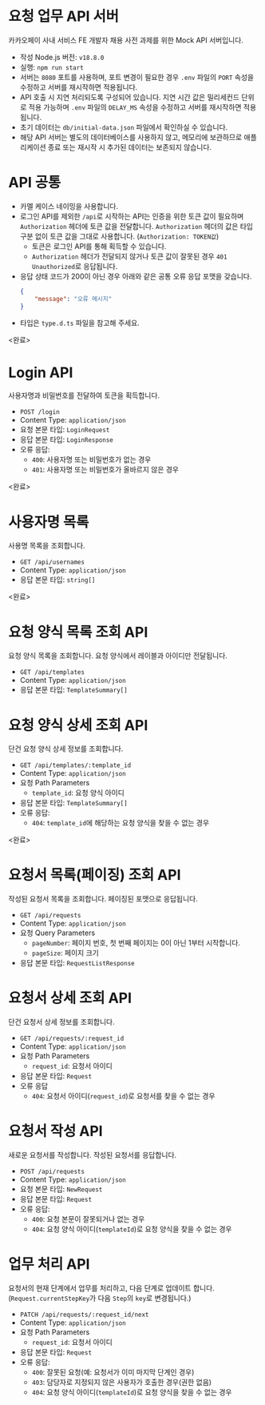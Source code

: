 # 요청 업무 API 서버
카카오페이 사내 서비스 FE 개발자 채용 사전 과제를 위한 Mock API 서버입니다.
- 작성 Node.js 버전: `v18.8.0`
- 실행: `npm run start`
- 서버는 `8080` 포트를 사용하며, 포트 변경이 필요한 경우 `.env` 파일의 `PORT` 속성을 수정하고 서버를 재시작하면 적용됩니다.
- API 호출 시 지연 처리되도록 구성되어 있습니다. 지연 시간 값은 밀리세컨드 단위로 적용 가능하며 `.env` 파일의 `DELAY_MS` 속성을 수정하고 서버를 재시작하면 적용됩니다.
- 초기 데이터는 `db/initial-data.json` 파일에서 확인하실 수 있습니다.
- 해당 API 서버는 별도의 데이터베이스를 사용하지 않고, 메모리에 보관하므로 애플리케이션 종료 또는 재시작 시 추가된 데이터는 보존되지 않습니다.

# API 공통
- 카멜 케이스 네이밍을 사용합니다.
- 로그인 API를 제외한 `/api`로 시작하는 API는 인증을 위한 토큰 값이 필요하며 `Authorization` 헤더에 토큰 값을 전달합니다. `Authorization` 헤더의 값은 타입 구분 없이 토큰 값을 그대로 사용합니다. (`Authorization: TOKEN값`)
  - 토큰은 로그인 API를 통해 획득할 수 있습니다.
  - `Authorization` 헤더가 전달되지 않거나 토큰 값이 잘못된 경우 `401 Unauthorized`로 응답됩니다.
- 응답 상태 코드가 200이 아닌 경우 아래와 같은 공통 오류 응답 포맷을 갖습니다.
    ```json
    {
        "message": "오류 메시지"
    }
    ```
- 타입은 `type.d.ts` 파일을 참고해 주세요.

<완료>
# Login API
사용자명과 비밀번호를 전달하여 토큰을 획득합니다.
- `POST /login`
- Content Type: `application/json`
- 요청 본문 타입: `LoginRequest`
- 응답 본문 타입: `LoginResponse`
- 오류 응답:
  - `400`: 사용자명 또는 비밀번호가 없는 경우
  - `401`: 사용자명 또는 비밀번호가 올바르지 않은 경우

<완료>
# 사용자명 목록
사용명 목록을 조회합니다.
- `GET /api/usernames`
- Content Type: `application/json`
- 응답 본문 타입: `string[]`

<완료>
# 요청 양식 목록 조회 API
요청 양식 목록을 조회합니다. 요청 양식에서 레이블과 아이디만 전달됩니다.
- `GET /api/templates`
- Content Type: `application/json`
- 응답 본문 타입: `TemplateSummary[]`

# 요청 양식 상세 조회 API
단건 요청 양식 상세 정보를 조회합니다.
- `GET /api/templates/:template_id`
- Content Type: `application/json`
- 요청 Path Parameters
  - `template_id`: 요청 양식 아이디
- 응답 본문 타입: `TemplateSummary[]`
- 오류 응답:
  - `404`: `template_id`에 해당하는 요청 양식을 찾을 수 없는 경우
 
<완료>
# 요청서 목록(페이징) 조회 API
작성된 요청서 목록을 조회합니다. 페이징된 포맷으로 응답됩니다.
- `GET /api/requests`
- Content Type: `application/json`
- 요청 Query Parameters
  - `pageNumber`: 페이지 번호, 첫 번째 페이지는 0이 아닌 1부터 시작합니다.
  - `pageSize`: 페이지 크기
- 응답 본문 타입: `RequestListResponse`

# 요청서 상세 조회 API
단건 요청서 상세 정보를 조회합니다.
- `GET /api/requests/:request_id`
- Content Type: `application/json`
- 요청 Path Parameters
  - `request_id`: 요청서 아이디
- 응답 본문 타입: `Request`
- 오류 응답
  - `404`: 요청서 아이디(`request_id`)로 요청서를 찾을 수 없는 경우

# 요청서 작성 API
새로운 요청서를 작성합니다. 작성된 요청서를 응답합니다.
- `POST /api/requests`
- Content Type: `application/json`
- 요청 본문 타입: `NewRequest`
- 응답 본문 타입: `Request`
- 오류 응답:
  - `400`: 요청 본문이 잘못되거나 없는 경우
  - `404`: 요청 양식 아이디(`templateId`)로 요청 양식을 찾을 수 없는 경우

# 업무 처리 API
요청서의 현재 단계에서 업무를 처리하고, 다음 단계로 업데이트 합니다. (`Request.currentStepKey`가 다음 `Step`의 `key`로 변경됩니다.)
- `PATCH /api/requests/:request_id/next`
- Content Type: `application/json`
- 요청 Path Parameters
  - `request_id`: 요청서 아이디
- 응답 본문 타입: `Request`
- 오류 응답:
  - `400`: 잘못된 요청(예: 요청서가 이미 마지막 단계인 경우)
  - `403`: 담당자로 지정되지 않은 사용자가 호출한 경우(권한 없음)
  - `404`: 요청 양식 아이디(`templateId`)로 요청 양식을 찾을 수 없는 경우